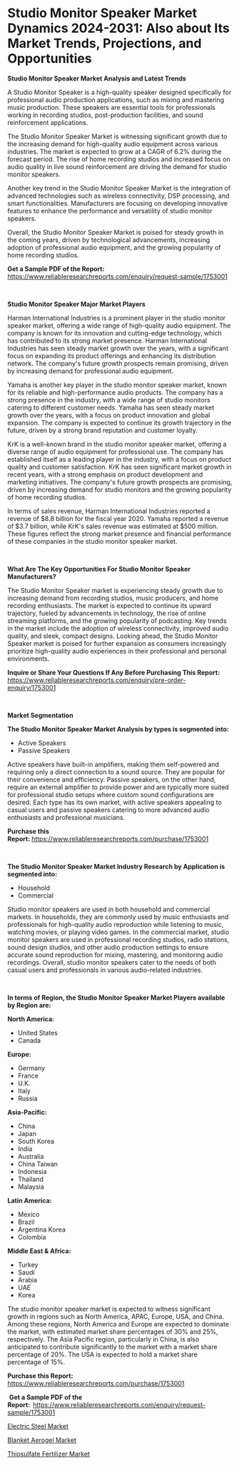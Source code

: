 <p><h1>Studio Monitor Speaker Market Dynamics 2024-2031: Also about Its Market Trends, Projections, and Opportunities</h1></p><p><strong>Studio Monitor Speaker Market Analysis and Latest Trends</strong></p>
<p><p>A Studio Monitor Speaker is a high-quality speaker designed specifically for professional audio production applications, such as mixing and mastering music production. These speakers are essential tools for professionals working in recording studios, post-production facilities, and sound reinforcement applications.</p><p>The Studio Monitor Speaker Market is witnessing significant growth due to the increasing demand for high-quality audio equipment across various industries. The market is expected to grow at a CAGR of 6.2% during the forecast period. The rise of home recording studios and increased focus on audio quality in live sound reinforcement are driving the demand for studio monitor speakers.</p><p>Another key trend in the Studio Monitor Speaker Market is the integration of advanced technologies such as wireless connectivity, DSP processing, and smart functionalities. Manufacturers are focusing on developing innovative features to enhance the performance and versatility of studio monitor speakers.</p><p>Overall, the Studio Monitor Speaker Market is poised for steady growth in the coming years, driven by technological advancements, increasing adoption of professional audio equipment, and the growing popularity of home recording studios.</p></p>
<p><strong>Get a Sample PDF of the Report:&nbsp;</strong> <a href="https://www.reliableresearchreports.com/enquiry/request-sample/1753001">https://www.reliableresearchreports.com/enquiry/request-sample/1753001</a></p>
<p>&nbsp;</p>
<p><strong>Studio Monitor Speaker Major Market Players</strong></p>
<p><p>Harman International Industries is a prominent player in the studio monitor speaker market, offering a wide range of high-quality audio equipment. The company is known for its innovation and cutting-edge technology, which has contributed to its strong market presence. Harman International Industries has seen steady market growth over the years, with a significant focus on expanding its product offerings and enhancing its distribution network. The company's future growth prospects remain promising, driven by increasing demand for professional audio equipment.</p><p>Yamaha is another key player in the studio monitor speaker market, known for its reliable and high-performance audio products. The company has a strong presence in the industry, with a wide range of studio monitors catering to different customer needs. Yamaha has seen steady market growth over the years, with a focus on product innovation and global expansion. The company is expected to continue its growth trajectory in the future, driven by a strong brand reputation and customer loyalty.</p><p>KrK is a well-known brand in the studio monitor speaker market, offering a diverse range of audio equipment for professional use. The company has established itself as a leading player in the industry, with a focus on product quality and customer satisfaction. KrK has seen significant market growth in recent years, with a strong emphasis on product development and marketing initiatives. The company's future growth prospects are promising, driven by increasing demand for studio monitors and the growing popularity of home recording studios.</p><p>In terms of sales revenue, Harman International Industries reported a revenue of $8.8 billion for the fiscal year 2020. Yamaha reported a revenue of $3.7 billion, while KrK's sales revenue was estimated at $500 million. These figures reflect the strong market presence and financial performance of these companies in the studio monitor speaker market.</p></p>
<p>&nbsp;</p>
<p><strong>What Are The Key Opportunities For Studio Monitor Speaker Manufacturers?</strong></p>
<p><p>The Studio Monitor Speaker market is experiencing steady growth due to increasing demand from recording studios, music producers, and home recording enthusiasts. The market is expected to continue its upward trajectory, fueled by advancements in technology, the rise of online streaming platforms, and the growing popularity of podcasting. Key trends in the market include the adoption of wireless connectivity, improved audio quality, and sleek, compact designs. Looking ahead, the Studio Monitor Speaker market is poised for further expansion as consumers increasingly prioritize high-quality audio experiences in their professional and personal environments.</p></p>
<p><strong>Inquire or Share Your Questions If Any Before Purchasing This Report:</strong> <a href="https://www.reliableresearchreports.com/enquiry/pre-order-enquiry/1753001">https://www.reliableresearchreports.com/enquiry/pre-order-enquiry/1753001</a></p>
<p>&nbsp;</p>
<p><strong>Market Segmentation</strong></p>
<p><strong>The Studio Monitor Speaker Market Analysis by types is segmented into:</strong></p>
<p><ul><li>Active Speakers</li><li>Passive Speakers</li></ul></p>
<p><p>Active speakers have built-in amplifiers, making them self-powered and requiring only a direct connection to a sound source. They are popular for their convenience and efficiency. Passive speakers, on the other hand, require an external amplifier to provide power and are typically more suited for professional studio setups where custom sound configurations are desired. Each type has its own market, with active speakers appealing to casual users and passive speakers catering to more advanced audio enthusiasts and professional musicians.</p></p>
<p><strong>Purchase this Report:&nbsp;</strong><a href="https://www.reliableresearchreports.com/purchase/1753001">https://www.reliableresearchreports.com/purchase/1753001</a></p>
<p>&nbsp;</p>
<p><strong>The Studio Monitor Speaker Market Industry Research by Application is segmented into:</strong></p>
<p><ul><li>Household</li><li>Commercial</li></ul></p>
<p><p>Studio monitor speakers are used in both household and commercial markets. In households, they are commonly used by music enthusiasts and professionals for high-quality audio reproduction while listening to music, watching movies, or playing video games. In the commercial market, studio monitor speakers are used in professional recording studios, radio stations, sound design studios, and other audio production settings to ensure accurate sound reproduction for mixing, mastering, and monitoring audio recordings. Overall, studio monitor speakers cater to the needs of both casual users and professionals in various audio-related industries.</p></p>
<p>&nbsp;</p>
<p><strong>In terms of Region, the Studio Monitor Speaker Market Players available by Region are:</strong></p>
<p>
    <p> <strong> North America: </strong>
        <ul>
            <li>United States</li>
            <li>Canada</li>
        </ul>
        </p> 
    <p> <strong> Europe: </strong>
        <ul>
            <li>Germany</li>
            <li>France</li>
            <li>U.K.</li>
            <li>Italy</li>
            <li>Russia</li>
        </ul>
        </p> 
    <p> <strong> Asia-Pacific: </strong>
        <ul>
            <li>China</li>
            <li>Japan</li>
            <li>South Korea</li>
            <li>India</li>
            <li>Australia</li>
            <li>China Taiwan</li>
            <li>Indonesia</li>
            <li>Thailand</li>
            <li>Malaysia</li>
        </ul>
        </p> 
    <p> <strong> Latin America: </strong>
        <ul>
            <li>Mexico</li>
            <li>Brazil</li>
            <li>Argentina Korea</li>
            <li>Colombia</li>
        </ul>
        </p> 
    <p> <strong> Middle East & Africa: </strong>
        <ul>
            <li>Turkey</li>
            <li>Saudi</li>
            <li>Arabia</li>
            <li>UAE</li>
            <li>Korea</li>
        </ul>
    </p>
    </p>
<p><p>The studio monitor speaker market is expected to witness significant growth in regions such as North America, APAC, Europe, USA, and China. Among these regions, North America and Europe are expected to dominate the market, with estimated market share percentages of 30% and 25%, respectively. The Asia Pacific region, particularly in China, is also anticipated to contribute significantly to the market with a market share percentage of 20%. The USA is expected to hold a market share percentage of 15%.</p></p>
<p><strong>Purchase this Report: </strong><a href="https://www.reliableresearchreports.com/purchase/1753001">https://www.reliableresearchreports.com/purchase/1753001</a></p>
<p>&nbsp;<strong>Get a Sample PDF of the Report:&nbsp;&nbsp;</strong><a href="https://www.reliableresearchreports.com/enquiry/request-sample/1753001">https://www.reliableresearchreports.com/enquiry/request-sample/1753001</a></p>
<p><strong></strong></p>
<p><p><a href="https://chivalrous-flock-a86.notion.site/Electric-Steel-Market-Size-Evaluating-its-Market-Trends-Growth-and-Projections-2024-2031-12f0b73cb2f24271a7b23b542c35bc37">Electric Steel Market</a></p><p><a href="https://faithful-glue-af3.notion.site/Blanket-Aerogel-Market-Offers-Provide-Insightful-Data-for-the-Time-Period-from-2024-to-2031-and-also-84293268bcd64cc4a5636d840482167f">Blanket Aerogel Market</a></p><p><a href="https://angry-finch-aaf.notion.site/Thiosulfate-Fertilizer-Market-Analysis-and-Market-Size-Global-Industry-Overview-Market-Segmentatio-738bb32c3f734ae39f166e6917b70c23">Thiosulfate Fertilizer Market</a></p></p>